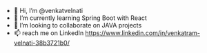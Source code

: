 - 👋 Hi, I’m @venkatvelnati
- 🌱 I’m currently learning Spring Boot with React
- 💞️ I’m looking to collaborate on JAVA projects
- 📫 reach me on LinkedIn https://www.linkedin.com/in/venkatram-velnati-38b3721b0/

<!---
venkatvelnati/venkatvelnati is a ✨ special ✨ repository because its `README.md` (this file) appears on your GitHub profile.
You can click the Preview link to take a look at your changes.
--->
